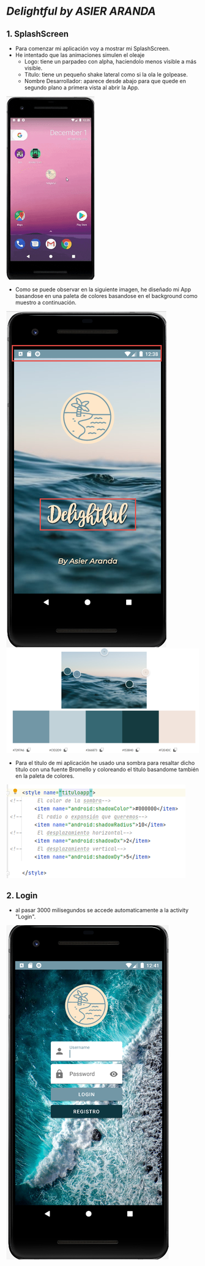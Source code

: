# *Delightful by ASIER ARANDA*

## 1. SplashScreen

* Para comenzar mi aplicación voy a mostrar mi SplashScreen.
* He intentado que las animaciones simulen el oleaje
  * Logo: tiene un parpadeo con alpha, haciendolo menos visible a más visible.
  * Título: tiene un pequeño shake lateral como si la ola le golpease.
  * Nombre Desarrollador: aparece desde abajo para que quede en segundo plano a primera vista al abrir la App.

![issue tab](img/1_.gif)

* Como se puede observar en la siguiente imagen, he diseñado mi App basandose en una paleta de colores basandose en el background como muestro a continuación.

![issue tab](img/1_1_titulo.png)
![issue tab](img/paletacoloresfondomar.png)

* Para el titulo de mi aplicación he usado una sombra para resaltar dicho titulo con una fuente Bromello y coloreando el titulo basandome también en la paleta de colores.


![issue tab](img/1_1_sombratitulo.png)

## 2. Login
* al pasar 3000 milisegundos se accede automaticamente a la activity "Login".

![issue tab](img/2_Login.png)

